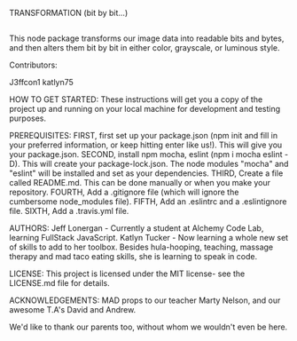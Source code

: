 TRANSFORMATION (bit by bit...)

##
This node package transforms our image data into readable bits and bytes, and then alters them bit by bit in either color, grayscale, or luminous style.

Contributors:

J3ffcon1 
katlyn75

HOW TO GET STARTED:
These instructions will get you a copy of the project up and running on your local machine for development
and testing purposes.

PREREQUISITES:
FIRST, first set up your package.json (npm init and fill in your preferred information, or keep hitting enter like us!). This will give you your package.json.
SECOND, install npm mocha, eslint (npm i mocha eslint -D). This will create your package-lock.json. The node modules "mocha" and "eslint" will be installed and set as your dependencies.
THIRD, Create a file called README.md. This can be done manually or when you make your repository.
FOURTH, Add a .gitignore file (which will ignore the cumbersome node_modules file).
FIFTH, Add an .eslintrc and a .eslintignore file.
SIXTH, Add a .travis.yml file.


AUTHORS:
Jeff Lonergan - Currently a student at Alchemy Code Lab, learning FullStack JavaScript.
Katlyn Tucker - Now learning a whole new set of skills to add to her toolbox. Besides hula-hooping, teaching, massage therapy and mad taco eating skills, she is learning to speak in code.

LICENSE:
This project is licensed under the MIT license- see the LICENSE.md file for details.

ACKNOWLEDGEMENTS:
MAD props to our teacher Marty Nelson, and our awesome T.A's David and Andrew. 

We'd like to thank our parents too, without whom we wouldn't even be here.

###